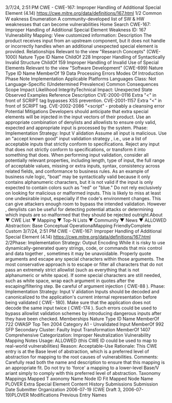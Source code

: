3/7/24, 2:51 PM CWE - CWE-167: Improper Handling of Additional Special Element (4.14)
https://cwe.mitre.org/data/deﬁnitions/167.html 1/2
Common W eakness Enumeration
A community-developed list of SW & HW weaknesses that can become
vulnerabilities
Home Search
CWE-167: Improper Handling of Additional Special Element
Weakness ID: 167
Vulnerability Mapping: 
View customized information:
 Description
The product receives input from an upstream component, but it does not handle or incorrectly handles when an additional unexpected
special element is provided.
 Relationships
 Relevant to the view "Research Concepts" (CWE-1000)
Nature Type ID Name
ChildOf 228 Improper Handling of Syntactically Invalid Structure
ChildOf 159 Improper Handling of Invalid Use of Special Elements
 Relevant to the view "Software Development" (CWE-699)
Nature Type ID Name
MemberOf 19 Data Processing Errors
 Modes Of Introduction
Phase Note
Implementation
 Applicable Platforms
Languages
Class: Not Language-Specific (Undetermined Prevalence)
 Common Consequences
Scope Impact Likelihood
IntegrityTechnical Impact: Unexpected State
 Observed Examples
Reference Description
CVE-2000-0116 Extra "<" in front of SCRIPT tag bypasses XSS prevention.
CVE-2001-1157 Extra "<" in front of SCRIPT tag.
CVE-2002-2086 "<script" - probably a cleansing error
 Potential Mitigations
Developers should anticipate that extra special elements will be injected in the input vectors of their product. Use an appropriate
combination of denylists and allowlists to ensure only valid, expected and appropriate input is processed by the system.
Phase: Implementation
Strategy: Input V alidation
Assume all input is malicious. Use an "accept known good" input validation strategy , i.e., use a list of acceptable inputs that
strictly conform to specifications. Reject any input that does not strictly conform to specifications, or transform it into something
that does.
When performing input validation, consider all potentially relevant properties, including length, type of input, the full range of
acceptable values, missing or extra inputs, syntax, consistency across related fields, and conformance to business rules. As an
example of business rule logic, "boat" may be syntactically valid because it only contains alphanumeric characters, but it is not
valid if the input is only expected to contain colors such as "red" or "blue."
Do not rely exclusively on looking for malicious or malformed inputs. This is likely to miss at least one undesirable input,
especially if the code's environment changes. This can give attackers enough room to bypass the intended validation. However ,
denylists can be useful for detecting potential attacks or determining which inputs are so malformed that they should be rejected
outright.About ▼ CWE List ▼ Mapping ▼ Top-N Lists ▼ Community ▼ News ▼
ALLOWED
Abstraction: Base
Conceptual OperationalMapping
FriendlyComplete Custom
3/7/24, 2:51 PM CWE - CWE-167: Improper Handling of Additional Special Element (4.14)
https://cwe.mitre.org/data/deﬁnitions/167.html 2/2Phase: Implementation
Strategy: Output Encoding
While it is risky to use dynamically-generated query strings, code, or commands that mix control and data together , sometimes it
may be unavoidable. Properly quote arguments and escape any special characters within those arguments. The most
conservative approach is to escape or filter all characters that do not pass an extremely strict allowlist (such as everything that is
not alphanumeric or white space). If some special characters are still needed, such as white space, wrap each argument in
quotes after the escaping/filtering step. Be careful of argument injection ( CWE-88 ).
Phase: Implementation
Strategy: Input V alidation
Inputs should be decoded and canonicalized to the application's current internal representation before being validated ( CWE-
180). Make sure that the application does not decode the same input twice ( CWE-174 ). Such errors could be used to bypass
allowlist validation schemes by introducing dangerous inputs after they have been checked.
 Memberships
Nature Type ID Name
MemberOf 722 OWASP Top Ten 2004 Category A1 - Unvalidated Input
MemberOf 992 SFP Secondary Cluster: Faulty Input Transformation
MemberOf 1407 Comprehensive Categorization: Improper Neutralization
 Vulnerability Mapping Notes
Usage: ALLOWED (this CWE ID could be used to map to real-world vulnerabilities)
Reason: Acceptable-Use
Rationale:
This CWE entry is at the Base level of abstraction, which is a preferred level of abstraction for mapping to the root causes of
vulnerabilities.
Comments:
Carefully read both the name and description to ensure that this mapping is an appropriate fit. Do not try to 'force' a mapping to a
lower-level Base/V ariant simply to comply with this preferred level of abstraction.
 Taxonomy Mappings
Mapped T axonomy Name Node ID Fit Mapped Node Name
PLOVER Extra Special Element
 Content History
 Submissions
Submission Date Submitter Organization
2006-07-19
(CWE Draft 3, 2006-07-19)PLOVER
 Modifications
 Previous Entry Names
